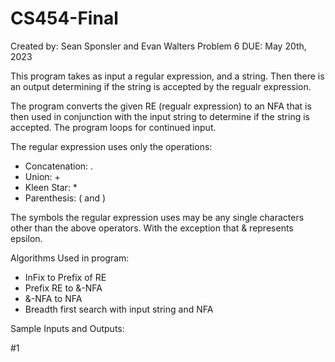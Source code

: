 # CS454-Final
Created by: Sean Sponsler and Evan Walters
Problem 6
DUE: May 20th, 2023

This program takes as input a regular expression, and a string. Then there is an output 
determining if the string is accepted by the regualr expression.

The program converts the given RE (regualr expression) to an NFA that is then used in conjunction
with the input string to determine if the string is accepted. The program loops for 
continued input. 

The regular expression uses only the operations:
- Concatenation: .
- Union: +
- Kleen Star: *
- Parenthesis: ( and )

The symbols the regular expression uses may be any single characters other than the above operators.
With the exception that & represents epsilon.

Algorithms Used in program:
- InFix to Prefix of RE
- Prefix RE to &-NFA
- &-NFA to NFA
- Breadth first search with input string and NFA

Sample Inputs and Outputs:

#1




